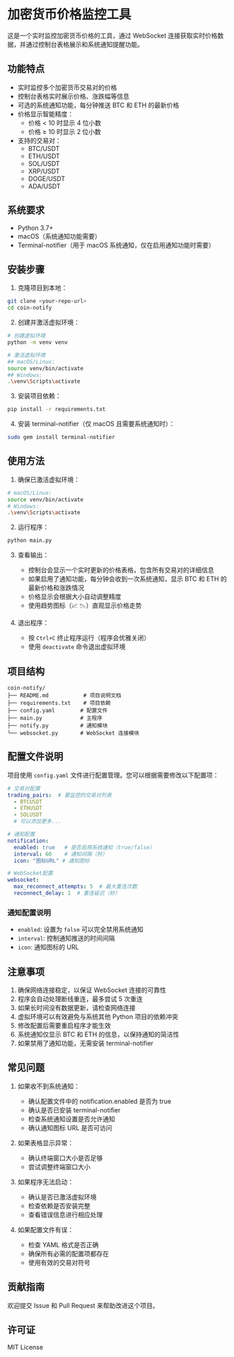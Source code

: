 # 加密货币价格监控工具

这是一个实时监控加密货币价格的工具，通过 WebSocket 连接获取实时价格数据，并通过控制台表格展示和系统通知提醒功能。

## 功能特点

- 实时监控多个加密货币交易对的价格
- 控制台表格实时展示价格、涨跌幅等信息
- 可选的系统通知功能，每分钟推送 BTC 和 ETH 的最新价格
- 价格显示智能精度：
  - 价格 < 10 时显示 4 位小数
  - 价格 ≥ 10 时显示 2 位小数
- 支持的交易对：
  - BTC/USDT
  - ETH/USDT
  - SOL/USDT
  - XRP/USDT
  - DOGE/USDT
  - ADA/USDT

## 系统要求

- Python 3.7+
- macOS（系统通知功能需要）
- Terminal-notifier（用于 macOS 系统通知，仅在启用通知功能时需要）

## 安装步骤

1. 克隆项目到本地：
```bash
git clone <your-repo-url>
cd coin-notify
```

2. 创建并激活虚拟环境：
```bash
# 创建虚拟环境
python -m venv venv

# 激活虚拟环境
## macOS/Linux:
source venv/bin/activate
## Windows:
.\venv\Scripts\activate
```

3. 安装项目依赖：
```bash
pip install -r requirements.txt
```

4. 安装 terminal-notifier（仅 macOS 且需要系统通知时）：
```bash
sudo gem install terminal-notifier
```

## 使用方法

1. 确保已激活虚拟环境：
```bash
# macOS/Linux:
source venv/bin/activate
# Windows:
.\venv\Scripts\activate
```

2. 运行程序：
```bash
python main.py
```

3. 查看输出：
   - 控制台会显示一个实时更新的价格表格，包含所有交易对的详细信息
   - 如果启用了通知功能，每分钟会收到一次系统通知，显示 BTC 和 ETH 的最新价格和涨跌情况
   - 价格显示会根据大小自动调整精度
   - 使用趋势图标（📈 📉）直观显示价格走势

4. 退出程序：
   - 按 `Ctrl+C` 终止程序运行（程序会优雅关闭）
   - 使用 `deactivate` 命令退出虚拟环境

## 项目结构

```
coin-notify/
├── README.md           # 项目说明文档
├── requirements.txt    # 项目依赖
├── config.yaml        # 配置文件
├── main.py            # 主程序
├── notify.py          # 通知模块
└── websocket.py       # WebSocket 连接模块
```

## 配置文件说明

项目使用 `config.yaml` 文件进行配置管理。您可以根据需要修改以下配置项：

```yaml
# 交易对配置
trading_pairs:  # 要监控的交易对列表
  - BTCUSDT
  - ETHUSDT
  - SOLUSDT
  # 可以添加更多...

# 通知配置
notification:
  enabled: true   # 是否启用系统通知（true/false）
  interval: 60    # 通知间隔（秒）
  icon: "图标URL" # 通知图标

# WebSocket配置
websocket:
  max_reconnect_attempts: 5  # 最大重连次数
  reconnect_delay: 1  # 重连延迟（秒）
```

### 通知配置说明
- `enabled`: 设置为 `false` 可以完全禁用系统通知
- `interval`: 控制通知推送的时间间隔
- `icon`: 通知图标的 URL

## 注意事项

1. 确保网络连接稳定，以保证 WebSocket 连接的可靠性
2. 程序会自动处理断线重连，最多尝试 5 次重连
3. 如果长时间没有数据更新，请检查网络连接
4. 虚拟环境可以有效避免与系统其他 Python 项目的依赖冲突
5. 修改配置后需要重启程序才能生效
6. 系统通知仅显示 BTC 和 ETH 的信息，以保持通知的简洁性
7. 如果禁用了通知功能，无需安装 terminal-notifier

## 常见问题

1. 如果收不到系统通知：
   - 确认配置文件中的 notification.enabled 是否为 true
   - 确认是否已安装 terminal-notifier
   - 检查系统通知设置是否允许通知
   - 确认通知图标 URL 是否可访问

2. 如果表格显示异常：
   - 确认终端窗口大小是否足够
   - 尝试调整终端窗口大小

3. 如果程序无法启动：
   - 确认是否已激活虚拟环境
   - 检查依赖是否安装完整
   - 查看错误信息进行相应处理

4. 如果配置文件有误：
   - 检查 YAML 格式是否正确
   - 确保所有必需的配置项都存在
   - 使用有效的交易对符号

## 贡献指南

欢迎提交 Issue 和 Pull Request 来帮助改进这个项目。

## 许可证

MIT License 